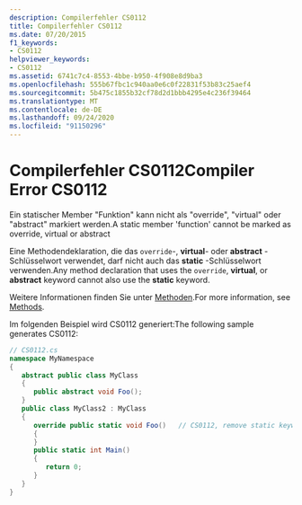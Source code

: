 ```yaml
---
description: Compilerfehler CS0112
title: Compilerfehler CS0112
ms.date: 07/20/2015
f1_keywords:
- CS0112
helpviewer_keywords:
- CS0112
ms.assetid: 6741c7c4-8553-4bbe-b950-4f908e8d9ba3
ms.openlocfilehash: 555b67fbc1c940aa0e6c0f22831f53b83c25aef4
ms.sourcegitcommit: 5b475c1855b32cf78d2d1bbb4295e4c236f39464
ms.translationtype: MT
ms.contentlocale: de-DE
ms.lasthandoff: 09/24/2020
ms.locfileid: "91150296"
---
```

# <a name="compiler-error-cs0112"></a><span data-ttu-id="54269-103">Compilerfehler CS0112</span><span class="sxs-lookup"><span data-stu-id="54269-103">Compiler Error CS0112</span></span>

<span data-ttu-id="54269-104">Ein statischer Member "Funktion" kann nicht als "override", "virtual" oder "abstract" markiert werden.</span><span class="sxs-lookup"><span data-stu-id="54269-104">A static member 'function' cannot be marked as override, virtual or abstract</span></span>  
  
 <span data-ttu-id="54269-105">Eine Methodendeklaration, die das `override`-, **virtual**- oder **abstract** -Schlüsselwort verwendet, darf nicht auch das **static** -Schlüsselwort verwenden.</span><span class="sxs-lookup"><span data-stu-id="54269-105">Any method declaration that uses the `override`, **virtual**, or **abstract** keyword cannot also use the **static** keyword.</span></span>  
  
 <span data-ttu-id="54269-106">Weitere Informationen finden Sie unter [Methoden](../programming-guide/classes-and-structs/methods.md).</span><span class="sxs-lookup"><span data-stu-id="54269-106">For more information, see [Methods](../programming-guide/classes-and-structs/methods.md).</span></span>  
  
 <span data-ttu-id="54269-107">Im folgenden Beispiel wird CS0112 generiert:</span><span class="sxs-lookup"><span data-stu-id="54269-107">The following sample generates CS0112:</span></span>  
  
```csharp  
// CS0112.cs  
namespace MyNamespace  
{  
   abstract public class MyClass  
   {  
      public abstract void Foo();  
   }  
   public class MyClass2 : MyClass  
   {  
      override public static void Foo()   // CS0112, remove static keyword  
      {  
      }  
      public static int Main()  
      {  
         return 0;  
      }  
   }  
}  
```
